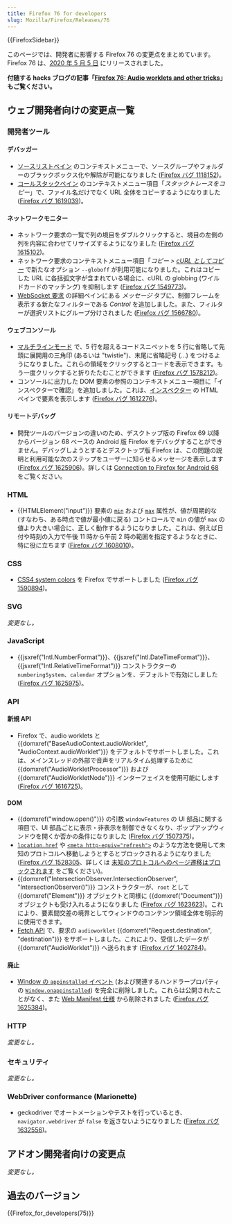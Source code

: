 ```yaml
---
title: Firefox 76 for developers
slug: Mozilla/Firefox/Releases/76
---
```


{{FirefoxSidebar}}

このページでは、開発者に影響する Firefox 76 の変更点をまとめています。Firefox 76 は、[2020 年 5 月 5 日](https://wiki.mozilla.org/RapidRelease/Calendar#Future_branch_dates/docs/) にリリースされました。

**付随する hacks ブログの記事「[Firefox 76: Audio worklets and other tricks](https://hacks.mozilla.org/2020/05/firefox-76-audio-worklets-and-other-tricks/)」もご覧ください。**

## ウェブ開発者向けの変更点一覧

### 開発者ツール

#### デバッガー

- [ソースリストペイン](/ja/docs/Tools/Debugger/UI_Tour#Source_list_pane) のコンテキストメニューで、ソースグループやフォルダーのブラックボックス化や解除が可能になりました ([Firefox バグ 1118152](https://bugzil.la/1118152))。
- [コールスタックペイン](/ja/docs/Tools/Debugger/UI_Tour#Call_stack) のコンテキストメニュー項目「_スタックトレースをコピー_」で、ファイル名だけでなく URL 全体をコピーするようになりました ([Firefox バグ 1619039](https://bugzil.la/1619039))。

#### ネットワークモニター

- ネットワーク要求の一覧で列の境目をダブルクリックすると、境目の左側の列を内容に合わせてリサイズするようになりました ([Firefox バグ 1615102](https://bugzil.la/1615102))。
- ネットワーク要求のコンテキストメニュー項目「_コピー > [cURL としてコピー](/ja/docs/Tools/Network_Monitor/request_list#Copy_as_cURL)_ で新たなオプション `--globoff` が利用可能になりました。これはコピーした URL に各括弧文字が含まれている場合に、cURL の globbing (ワイルドカードのマッチング) を抑制します ([Firefox バグ 1549773](https://bugzil.la/1549773))。
- [WebSocket 要求](/ja/docs/Tools/Network_Monitor/Inspecting_web_sockets) の詳細ペインにある _メッセージ_ タブに、制御フレームを表示する新たなフィルターである _Control_ を追加しました。また、フィルターが選択リストにグループ分けされました ([Firefox バグ 1566780](https://bugzil.la/1566780))。

#### ウェブコンソール

- [マルチラインモード](/ja/docs/Tools/Web_Console/The_command_line_interpreter#Multi-line_mode) で、5 行を超えるコードスニペットを 5 行に省略して先頭に展開用の三角印 (あるいは "twistie")、末尾に省略記号 (…) をつけるようになりました。これらの領域をクリックするとコードを表示できます。もう一度クリックすると折りたたむことができます ([Firefox バグ 1578212](https://bugzil.la/1578212))。
- コンソールに出力した DOM 要素の参照のコンテキストメニュー項目に「インスペクターで確認」を追加しました。これは、[インスペクター](/ja/docs/Tools/Page_Inspector) の HTML ペインで要素を表示します ([Firefox バグ 1612276](https://bugzil.la/1612276))。

#### リモートデバッグ

- 開発ツールのバージョンの違いのため、デスクトップ版の Firefox 69 以降からバージョン 68 ベースの Android 版 Firefox をデバッグすることができません。デバッグしようとするとデスクトップ版 Firefox は、この問題の説明と利用可能な次のステップをユーザーに知らせるメッセージを表示します ([Firefox バグ 1625906](https://bugzil.la/1625906))。詳しくは [Connection to Firefox for Android 68](/ja/docs/Tools/about:debugging#Connection_to_Firefox_for_Android_68) をご覧ください。

### HTML

- {{HTMLElement("input")}} 要素の [`min`](/ja/docs/Web/HTML/Element/input#min) および [`max`](/ja/docs/Web/HTML/Element/input#max) 属性が、値が周期的な (すなわち、ある時点で値が最小値に戻る) コントロールで `min` の値が `max` の値より大きい場合に、正しく動作するようになりました。これは、例えば日付や時刻の入力で午後 11 時から午前 2 時の範囲を指定するようなときに、特に役に立ちます ([Firefox バグ 1608010](https://bugzil.la/1608010))。

### CSS

- [CSS4 system colors](/ja/docs/Web/CSS/color_value#System_Colors) を Firefox でサポートしました ([Firefox バグ 1590894](https://bugzil.la/1590894))。

### SVG

_変更なし。_

### JavaScript

- {{jsxref("Intl.NumberFormat")}}、{{jsxref("Intl.DateTimeFormat")}}、{{jsxref("Intl.RelativeTimeFormat")}} コンストラクターの `numberingSystem`、`calendar` オプションを、デフォルトで有効にしました ([Firefox バグ 1625975](https://bugzil.la/1625975))。

### API

#### 新規 API

- Firefox で、audio worklets と {{domxref("BaseAudioContext.audioWorklet", "AudioContext.audioWorklet")}} をデフォルトでサポートしました。これは、メインスレッドの外部で音声をリアルタイム処理するために {{domxref("AudioWorkletProcessor")}} および {{domxref("AudioWorkletNode")}} インターフェイスを使用可能にします ([Firefox バグ 1616725](https://bugzil.la/1616725))。

#### DOM

- {{domxref("window.open()")}} の引数 `windowFeatures` の UI 部品に関する項目で、UI 部品ごとに表示・非表示を制御できなくなり、ポップアップウィンドウを開くか否かの条件になりました ([Firefox バグ 1507375](https://bugzil.la/1507375))。
- [`location.href`](/ja/docs/Web/API/Location/href) や [`<meta http-equiv="refresh">`](/ja/docs/Web/HTML/Element/meta) のような方法を使用して未知のプロトコルへ移動しようとするとブロックされるようになりました ([Firefox バグ 1528305](https://bugzil.la/1528305)、詳しくは [未知のプロトコルへのページ遷移はブロックされます](https://www.fxsitecompat.dev/ja/docs/2020/navigation-to-unknown-protocol-will-be-blocked/) をご覧ください)。
- {{domxref("IntersectionObserver.IntersectionObserver", "IntersectionObserver()")}} コンストラクターが、`root` として {{domxref("Element")}} オブジェクトと同様に {{domxref("Document")}} オブジェクトも受け入れるようになりました ([Firefox バグ 1623623](https://bugzil.la/1623623))。これにより、要素間交差の境界としてウィンドウのコンテンツ領域全体を明示的に使用できます。
- [Fetch API](/ja/docs/Web/API/Fetch_API) で、要求の `audioworklet` {{domxref("Request.destination", "destination")}} をサポートしました。これにより、受信したデータが {{domxref("AudioWorklet")}} へ送られます ([Firefox バグ 1402784](https://bugzil.la/1402784))。

#### 廃止

- [Window の `appinstalled` イベント](/ja/docs/Web/API/Window/appinstalled_event) (および関連するハンドラープロパティの [`Window.onappinstalled`](/ja/docs/Web/API/Window/onappinstalled)) を完全に削除しました。これらは公開されたことがなく、また [Web Manifest 仕様](https://w3c.github.io/manifest/) から削除されました ([Firefox バグ 1625384](https://bugzil.la/1625384))。

### HTTP

_変更なし。_

### セキュリティ

_変更なし。_

### WebDriver conformance (Marionette)

- geckodriver でオートメーションやテストを行っているとき、`navigator.webdriver` が `false` を返さないようになりました ([Firefox バグ 1632556](https://bugzil.la/1632556))。

## アドオン開発者向けの変更点

_変更なし。_

## 過去のバージョン

{{Firefox_for_developers(75)}}

